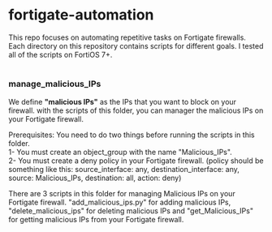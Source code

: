 # fortigate-automation

This repo focuses on automating repetitive tasks on Fortigate firewalls.  
Each directory on this repository contains scripts for different goals.
I tested all of the scripts on FortiOS 7+.

#

### manage_malicious_IPs
We define **"malicious IPs"** as the IPs that you want to block on your firewall. with the scripts of this folder, you can manager the malicious IPs on your Fortigate firewall.  

Prerequisites: You need to do two things before running the scripts in this folder.  
1- You must create an object_group with the name "Malicious_IPs".  
2- You must create a deny policy in your Fortigate firewall. (policy should be something like this: source_interface: any, destination_interface: any, source: Malicious_IPs, destination: all, action: deny)

There are 3 scripts in this folder for managing Malicious IPs on your Fortigate firewall. "add_malicious_ips.py" for adding malicious IPs, "delete_malicious_ips" for deleting malicious IPs and "get_Malicious_IPs" for getting malicious IPs from your Fortigate firewall.

